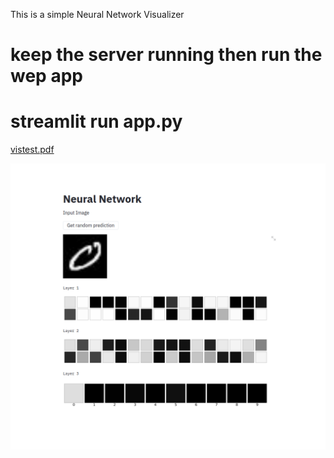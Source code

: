 This is a simple Neural Network Visualizer
# keep the server running then run the wep app 
# streamlit run app.py 

[vistest.pdf](https://github.com/Mohamad-Aboda/Machine-Learning-Study/files/5136512/vistest.pdf)

![](Images/finaltest.png)
